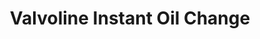 ---
title: "Valvoline Instant Oil Change"
url: /malden/valvoline-instant-oil-change/
shop: car repair
---